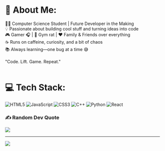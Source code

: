 # 💫 About Me:
👨‍💻 Computer Science Student | Future Developer in the Making<br>💡 Passionate about building cool stuff and turning ideas into code<br>🎮 Gamer 🎧 | 💪 Gym rat | ❤️ Family & Friends over everything<br>☕ Runs on caffeine, curiosity, and a bit of chaos<br>📚 Always learning—one bug at a time 😅<br><br>"Code. Lift. Game. Repeat."<br><br>


# 💻 Tech Stack:
![HTML5](https://img.shields.io/badge/html5-%23E34F26.svg?style=for-the-badge&logo=html5&logoColor=white) ![JavaScript](https://img.shields.io/badge/javascript-%23323330.svg?style=for-the-badge&logo=javascript&logoColor=%23F7DF1E) ![CSS3](https://img.shields.io/badge/css3-%231572B6.svg?style=for-the-badge&logo=css3&logoColor=white) ![C++](https://img.shields.io/badge/c++-%2300599C.svg?style=for-the-badge&logo=c%2B%2B&logoColor=white) ![Python](https://img.shields.io/badge/python-3670A0?style=for-the-badge&logo=python&logoColor=ffdd54) ![React](https://img.shields.io/badge/react-%2320232a.svg?style=for-the-badge&logo=react&logoColor=%2361DAFB)


### ✍️ Random Dev Quote
![](https://quotes-github-readme.vercel.app/api?type=horizontal&theme=radical)

---
[![](https://visitcount.itsvg.in/api?id=NATHANIEL6916&icon=0&color=0)](https://visitcount.itsvg.in)

<!-- Proudly created with GPRM ( https://gprm.itsvg.in ) -->
